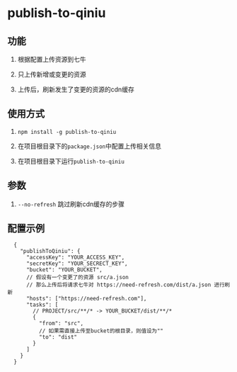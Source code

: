 # publish-to-qiniu

## 功能

1. 根据配置上传资源到七牛

2. 只上传新增或变更的资源

3. 上传后，刷新发生了变更的资源的cdn缓存

## 使用方式

1. `npm install -g publish-to-qiniu`

2. 在项目根目录下的`package.json`中配置上传相关信息

3. 在项目根目录下运行`publish-to-qiniu`

## 参数

1. `--no-refresh` 跳过刷新cdn缓存的步骤

## 配置示例

```
  {
    "publishToQiniu": {
      "accessKey": "YOUR_ACCESS_KEY",
      "secretKey": "YOUR_SECRECT_KEY",
      "bucket": "YOUR_BUCKET",
      // 假设有一个变更了的资源 src/a.json
      // 那么上传后将请求七牛对 https://need-refresh.com/dist/a.json 进行刷新
      "hosts": ["https://need-refresh.com"],
      "tasks": [
        // PROJECT/src/**/* -> YOUR_BUCKET/dist/**/*
        {
          "from": "src",
          // 如果需直接上传至bucket的根目录，则值设为""
          "to": "dist"
        }
      ]
    }
  }
```